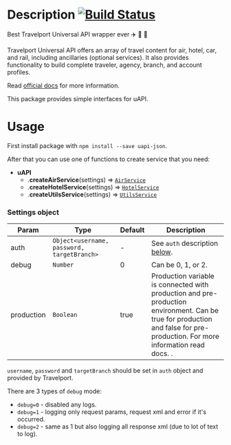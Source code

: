 # Description [![Build Status](https://travis-ci.org/Travelport-Ukraine/uapi-json.svg?branch=master)](https://travis-ci.org/Travelport-Ukraine/uapi-json)
Best Travelport Universal API wrapper ever :airplane: :mountain_railway: :hotel:

Travelport Universal API offers an array of travel content for air, hotel, car, and rail, including ancillaries (optional services). It also provides functionality to build complete traveler, agency, branch, and account profiles.

Read [official docs](https://support.travelport.com/webhelp/uapi/uAPI.htm) for more information.

This package provides simple interfaces for uAPI.

# Usage
First install package with `npm install --save uapi-json`.

After that you can use one of functions to create service that you need:

* **uAPI**
    * .**createAirService**(settings) ⇒ <code>[AirService](docs/Air.md)</code>
    * .**createHotelService**(settings)  ⇒ <code>[HotelService](docs/Hotels.md)</code>
    * .**createUtilsService**(settings) ⇒ <code>[UtilsService](docs/Utils.md)</code>

### Settings object

| Param | Type | Default | Description |
| --- | --- | --- | --- |
| auth | <code>Object\<username, password, targetBranch\></code> | - | See `auth` description [below](#auth). |
| debug | <code>Number</code> | 0 | Can be 0, 1, or 2. |
| production | <code>Boolean</code> | true | Production variable is connected with production and pre-production environment. Can be true for production and false for pre-production. For more information read docs. . |

<a name="auth"></a>
`username`, `password` and `targetBranch` should be set in `auth` object and provided by Travelport.

There are 3 types of `debug` mode:

* `debug=0` - disabled any logs.
* `debug=1` - logging only request params, request xml and error if it's occurred.
* `debug=2` - same as 1 but also logging all response xml (due to lot of text to log).








